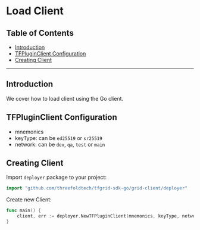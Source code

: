 <h1>Load Client</h1>

<h2>Table of Contents</h2>

- [Introduction](#introduction)
- [TFPluginClient Configuration](#tfpluginclient-configuration)
- [Creating Client](#creating-client)

***

## Introduction

We cover how to load client using the Go client.

## TFPluginClient Configuration

- mnemonics
- keyType: can be `ed25519` or `sr25519`
- network: can be `dev`, `qa`, `test` or `main`

## Creating Client

Import `deployer` package to your project:

```go
import "github.com/threefoldtech/tfgrid-sdk-go/grid-client/deployer"
```

Create new Client:

```go
func main() {
    client, err := deployer.NewTFPluginClient(mnemonics, keyType, network, "", "", "", 0, true)
}
```
